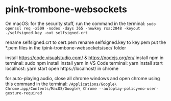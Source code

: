 # pink-trombone-websockets

On macOS: 
for the security stuff, run the command in the terminal:
`sudo openssl req -x509 -nodes -days 365 -newkey rsa:2048 -keyout ./selfsigned.key -out selfsigned.crt`

rename selfsigned.crt to cert.pem
rename selfsigned.key to key.pem
put the \*.pem files in the /pink-trombone-websockets/sec/ folder

install https://code.visualstudio.com/ & https://nodejs.org/en/
install npm in terminal: sudo npm install
install yarn in VS Code terminal: yarn install 
start localhost: yarn start
open https://localhost/ in chrome

for auto-playing audio, close all chrome windows and open chrome using this command in the terminal:
`/Applications/Google\ Chrome.app/Contents/MacOS/Google\ Chrome --autoplay-policy=no-user-gesture-required`


